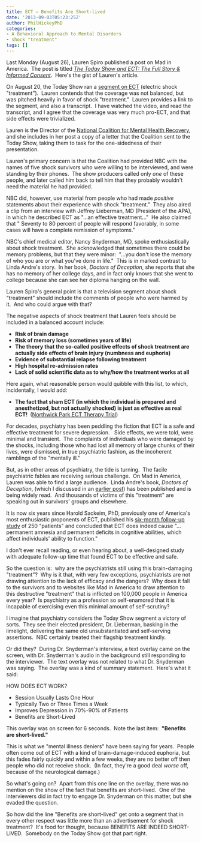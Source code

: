 ```yaml
---
title: ECT – Benefits Are Short-lived
date: '2013-09-03T05:23:25Z'
author: PhilHickeyPhD
categories:
- A Behavioral Approach to Mental Disorders
- shock "treatment"
tags: []
---
```


Last Monday (August 26), Lauren Spiro published a post on Mad in America.  The post is titled <a href="http://www.madinamerica.com/2013/08/reachable-vision-america-achieving-nothing-us-without-us-2015/"><i>The Today Show and ECT: The Full Story &amp; Informed Consent</i></a>.  Here's the gist of Lauren's article.

On August 20, the Today Show ran a <a href="http://www.today.com/health/electroshock-no-longer-taboo-treating-mental-illness-6C10960583">segment on ECT</a> (electric shock "treatment").  Lauren contends that the coverage was not balanced, but was pitched heavily in favor of shock "treatment."  Lauren provides a link to the segment, and also a transcript.  I have watched the video, and read the transcript, and I agree that the coverage was very much pro-ECT, and that side effects were trivialized.

Lauren is the Director of the <a href="http://www.ncmhr.org/">National Coalition for Mental Health Recovery</a>, and she includes in her post a copy of a letter that the Coalition sent to the Today Show, taking them to task for the one-sidedness of their presentation.

Lauren's primary concern is that the Coalition had provided NBC with the names of five shock survivors who were willing to be interviewed, and were standing by their phones.  The show producers called only <i>one</i> of these people, and later called him back to tell him that they probably wouldn't need the material he had provided.

NBC did, however, use material from people who had made <i>positive</i> statements about their experience with shock "treatment."  They also aired a clip from an interview with Jeffrey Lieberman, MD (President of the APA), in which he described ECT as "…an effective treatment…"  He also claimed that " Seventy to 80 percent of people will respond favorably, in some cases will have a complete remission of symptoms."

NBC's chief medical editor, Nancy Snyderman, MD, spoke enthusiastically about shock treatment.  She acknowledged that sometimes there could be memory problems, but that they were minor:  "…you don't lose the memory of who you are or what you've done in life."  This is in marked contrast to Linda Andre's story.  In her book, <i>Doctors of Deception</i>, she reports that she has no memory of her college days, and in fact only knows that she went to college because she can see her diploma hanging on the wall.

Lauren Spiro's general point is that a television segment about shock "treatment" should include the comments of people who were harmed by it.  And who could argue with that?

The negative aspects of shock treatment that Lauren feels should be included in a balanced account include:
<ul>
	<li><strong>Risk of brain damage</strong></li>
	<li><strong>Risk of memory loss (sometimes years of life)</strong></li>
	<li><strong>The theory that the so-called positive effects of shock treatment are actually side effects of brain injury (numbness and euphoria)</strong></li>
	<li><strong>Evidence of substantial relapse following treatment</strong></li>
	<li><strong>High hospital re-admission rates</strong></li>
	<li><strong>Lack of solid scientific data as to why/how the treatment works at all</strong></li>
</ul>
Here again, what reasonable person would quibble with this list, to which, incidentally, I would add:
<ul>
	<li><strong>The fact that sham ECT (in which the individual is prepared and anesthetized, but not actually shocked) is just as effective as real ECT! </strong> (<a href="http://www.thelancet.com/journals/lancet/article/PIIS0140-6736(80)92393-4/abstract">Northwick Park ECT Therapy Trial</a>)</li>
</ul>
For decades, psychiatry has been peddling the fiction that ECT is a safe and effective treatment for severe depression.   Side effects, we were told, were minimal and transient.  The complaints of individuals who were damaged by the shocks, including those who had lost all memory of large chunks of their lives, were dismissed, in true psychiatric fashion, as the incoherent ramblings of the "mentally ill."

But, as in other areas of psychiatry, the tide is turning.  The facile psychiatric fables are receiving serious challenge.  On Mad in America, Lauren was able to find a large audience.  Linda Andre's book, <i>Doctors of Deception</i>, (which I discussed in an <a href="https://www.behaviorismandmentalhealth.com/2013/03/27/shock-treatment-is-not-safe-and-provides-little-if-any-benefit/">earlier post</a>) has been published and is being widely read.  And thousands of victims of this "treatment" are speaking out in survivors' groups and elsewhere.

It is now six years since Harold Sackeim, PhD, previously one of America's most enthusiastic proponents of ECT, published his <a href="http://www.clrp.org/pdf/ElectroconvulsiveShock.pdf">six-month follow-up study</a> of 250 "patients" and concluded that ECT does indeed cause "…permanent amnesia and permanent deficits in cognitive abilities, which affect individuals' ability to function."

I don't ever recall reading, or even hearing about, a well-designed study with adequate follow-up time that found ECT to be effective and safe.

So the question is:  why are the psychiatrists still using this brain-damaging "treatment"?  Why is it that, with very few exceptions, psychiatrists are not drawing attention to the lack of efficacy and the dangers?  Why does it fall to the survivors and to websites like Mad in America to draw attention to this destructive "treatment" that is inflicted on 100,000 people in America every year?  Is psychiatry as a profession so self-enamored that it is incapable of exercising even this minimal amount of self-scrutiny?

I imagine that psychiatry considers the Today Show segment a victory of sorts.  They see their elected president, Dr. Lieberman, basking in the limelight, delivering the same old unsubstantiated and self-serving assertions.  NBC certainly treated their flagship treatment kindly.

Or did they?  During Dr. Snyderman's interview, a text overlay came on the screen, with Dr. Snyderman's audio in the background still responding to the interviewer.  The text overlay was not related to what Dr. Snyderman was saying.  The overlay was a kind of summary statement.  Here's what it said:

HOW DOES ECT WORK?
<ul>
	<li>Session Usually Lasts One Hour</li>
	<li>Typically Two or Three Times a Week</li>
	<li>Improves Depression in 70%-90% of Patients</li>
	<li>Benefits are Short-Lived</li>
</ul>
This overlay was on screen for 6 seconds.  Note the last item:  <strong>"Benefits are short-lived."</strong>

This is what we "mental illness deniers" have been saying for years.  People often come out of ECT with a kind of brain-damage-induced euphoria, but this fades fairly quickly and within a few weeks, they are no better off then people who did not receive shock.  (In fact, they're a good deal <i>worse</i> off, because of the neurological damage.)

So what's going on?  Apart from this one line on the overlay, there was no mention on the show of the fact that benefits are short-lived.  One of the interviewers did in fact try to engage Dr. Snyderman on this matter, but she evaded the question.

So how did the line "Benefits are short-lived" get onto a segment that in every other respect was little more than an advertisement for shock treatment?  It's food for thought, because BENEFITS ARE INDEED SHORT-LIVED.  Somebody on the Today Show got that part right.